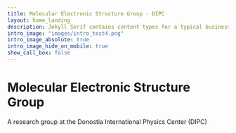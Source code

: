 ```yaml
---
title: Molecular Electronic Structure Group - DIPC
layout: home_landing
description: Jekyll Serif contains content types for a typical business website. The theme is fully responsive, blazing fast and artfully illustrated.
intro_image: "images/intro_test4.png"
intro_image_absolute: true
intro_image_hide_on_mobile: true
show_call_box: false
---
```


# Molecular Electronic Structure Group

A research group at the Donostia International Physics Center (DIPC)
